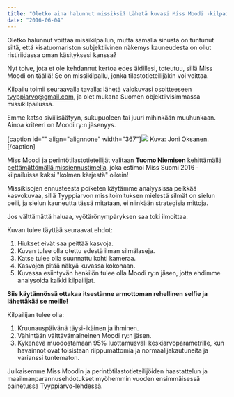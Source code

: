 ```yaml
---
title: "Oletko aina halunnut missiksi? Lähetä kuvasi Miss Moodi -kilpailuun ja voita!"
date: "2016-06-04"
---
```


Oletko halunnut voittaa missikilpailun, mutta samalla sinusta on tuntunut siltä, että kisatuomariston subjektiivinen näkemys kauneudesta on ollut ristiriidassa oman käsityksesi kanssa?

Nyt toive, jota et ole kehdannut kertoa edes äidillesi, toteutuu, sillä Miss Moodi on täällä! Se on missikilpailu, jonka tilastotieteilijäkin voi voittaa.

Kilpailu toimii seuraavalla tavalla: lähetä valokuvasi osoitteeseen tyyppiarvo@gmail.com, ja olet mukana Suomen objektiivisimmassa missikilpailussa.

Emme katso siviilisäätyyn, sukupuoleen tai juuri mihinkään muuhunkaan. Ainoa kriteeri on Moodi ry:n jäsenyys.

\[caption id="" align="alignnone" width="367"\]![](http://gdurl.com/GQdH) Kuva: Joni Oksanen.\[/caption\]

Miss Moodi ja perintötilastotieteilijät valitaan **Tuomo Niemisen** kehittämällä [pettämättömällä missiennustimella](http://tyyppiarvo.com/2016/05/tyyppiarvo-ennustaa-ketka-ovat-taman-illan-miss-suomi-kilpailun-karkikolmikko/), joka estimoi Miss Suomi 2016 -kilpailuissa kaksi "kolmen kärjestä" oikein!

Missikisojen ennusteesta poiketen käytämme analyysissa pelkkää kasvokuvaa, sillä Tyyppiarvon missitoimituksen mielestä silmät on sielun peili, ja sielun kauneutta tässä mitataan, ei niinkään strategisia mittoja.

Jos välttämättä haluaa, vyötärönympäryksen saa toki ilmoittaa.

Kuvan tulee täyttää seuraavat ehdot:

1. Hiukset eivät saa peittää kasvoja.
2. Kuvan tulee olla otettu edestä ilman silmälaseja.
3. Katse tulee olla suunnattu kohti kameraa.
4. Kasvojen pitää näkyä kuvassa kokonaan.
5. Kuvassa esiintyvän henkilön tulee olla Moodi ry:n jäsen, jotta ehdimme analysoida kaikki kilpailijat.

**Siis käytännössä ottakaa itsestänne armottoman rehellinen selfie ja lähettäkää se meille!**

Kilpailijan tulee olla:

1. Kruunauspäivänä täysi-ikäinen ja ihminen.
2. Vähintään välttävämaineinen Moodi ry:n jäsen.
3. Kykenevä muodostamaan 95% luottamusväli keskiarvoparametrille, kun havainnot ovat toisistaan riippumattomia ja normaalijakautuneita ja varianssi tuntematon.

Julkaisemme Miss Moodin ja perintötilastotieteilijöiden haastattelun ja maailmanparannusehdotukset myöhemmin vuoden ensimmäisessä painetussa Tyyppiarvo-lehdessä.
